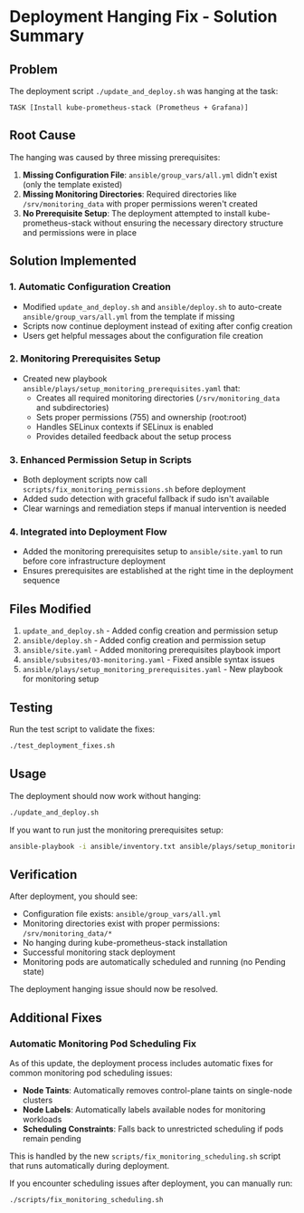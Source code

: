 # Deployment Hanging Fix - Solution Summary

## Problem
The deployment script `./update_and_deploy.sh` was hanging at the task:
```
TASK [Install kube-prometheus-stack (Prometheus + Grafana)]
```

## Root Cause
The hanging was caused by three missing prerequisites:

1. **Missing Configuration File**: `ansible/group_vars/all.yml` didn't exist (only the template existed)
2. **Missing Monitoring Directories**: Required directories like `/srv/monitoring_data` with proper permissions weren't created
3. **No Prerequisite Setup**: The deployment attempted to install kube-prometheus-stack without ensuring the necessary directory structure and permissions were in place

## Solution Implemented

### 1. Automatic Configuration Creation
- Modified `update_and_deploy.sh` and `ansible/deploy.sh` to auto-create `ansible/group_vars/all.yml` from the template if missing
- Scripts now continue deployment instead of exiting after config creation
- Users get helpful messages about the configuration file creation

### 2. Monitoring Prerequisites Setup
- Created new playbook `ansible/plays/setup_monitoring_prerequisites.yaml` that:
  - Creates all required monitoring directories (`/srv/monitoring_data` and subdirectories)
  - Sets proper permissions (755) and ownership (root:root)
  - Handles SELinux contexts if SELinux is enabled
  - Provides detailed feedback about the setup process

### 3. Enhanced Permission Setup in Scripts
- Both deployment scripts now call `scripts/fix_monitoring_permissions.sh` before deployment
- Added sudo detection with graceful fallback if sudo isn't available
- Clear warnings and remediation steps if manual intervention is needed

### 4. Integrated into Deployment Flow
- Added the monitoring prerequisites setup to `ansible/site.yaml` to run before core infrastructure deployment
- Ensures prerequisites are established at the right time in the deployment sequence

## Files Modified

1. `update_and_deploy.sh` - Added config creation and permission setup
2. `ansible/deploy.sh` - Added config creation and permission setup
3. `ansible/site.yaml` - Added monitoring prerequisites playbook import
4. `ansible/subsites/03-monitoring.yaml` - Fixed ansible syntax issues
5. `ansible/plays/setup_monitoring_prerequisites.yaml` - New playbook for monitoring setup

## Testing

Run the test script to validate the fixes:
```bash
./test_deployment_fixes.sh
```

## Usage

The deployment should now work without hanging:
```bash
./update_and_deploy.sh
```

If you want to run just the monitoring prerequisites setup:
```bash
ansible-playbook -i ansible/inventory.txt ansible/plays/setup_monitoring_prerequisites.yaml
```

## Verification

After deployment, you should see:
- Configuration file exists: `ansible/group_vars/all.yml`
- Monitoring directories exist with proper permissions: `/srv/monitoring_data/*`
- No hanging during kube-prometheus-stack installation
- Successful monitoring stack deployment
- Monitoring pods are automatically scheduled and running (no Pending state)

The deployment hanging issue should now be resolved.

## Additional Fixes

### Automatic Monitoring Pod Scheduling Fix

As of this update, the deployment process includes automatic fixes for common monitoring pod scheduling issues:

- **Node Taints**: Automatically removes control-plane taints on single-node clusters
- **Node Labels**: Automatically labels available nodes for monitoring workloads
- **Scheduling Constraints**: Falls back to unrestricted scheduling if pods remain pending

This is handled by the new `scripts/fix_monitoring_scheduling.sh` script that runs automatically during deployment.

If you encounter scheduling issues after deployment, you can manually run:
```bash
./scripts/fix_monitoring_scheduling.sh
```